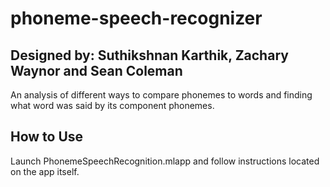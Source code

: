 # phoneme-speech-recognizer
## Designed by: Suthikshnan Karthik, Zachary Waynor and Sean Coleman

An analysis of different ways to compare phonemes to words and finding what word was said by its component phonemes.

## How to Use

Launch PhonemeSpeechRecognition.mlapp and follow instructions located on the app itself.

